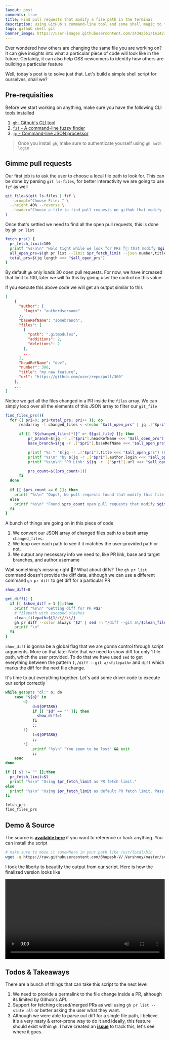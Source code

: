 ```yaml
---
layout: post
comments: true
title: Find pull requests that modify a file path in the terminal
description: Using GitHub's command-line tool and some shell magic to find pull requests that modify a specific filepath right inside your terminal
tags: github shell git
banner_image: https://user-images.githubusercontent.com/34342551/161421468-598f7f1b-24db-4529-8fc1-fa99c1d88413.png
---
```


Ever wondered how others are changing the same file you are working on? It can give insights into what a particular piece of code will look like in the future. Certainly, it can also help OSS newcomers to identify how others are building a particular feature

Well, today's post is to solve just that. Let's build a simple shell script for ourselves, shall we?


## Pre-requisities

Before we start working on anything, make sure you have the following CLI tools installed

1. [`gh`- Github's CLI tool](https://cli.github.com/)
2. [`fzf` - A command-line fuzzy finder](https://github.com/junegunn/fzf#installation)
3. [`jq` - Command-line JSON processor](https://github.com/stedolan/jq/releases)

> Once you install `gh`, make sure to authenticate yourself using `gh auth login`

## Gimme pull requests

Our first job is to ask the user to choose a local file path to look for. This can be done by parsing `git ls-files`, for better interactivity we are going to use `fzf` as well

```bash
git_file=$(git ls-files | fzf \
  --prompt="Choose File: " \
  --height 40% --reverse \
  --header="Choose a file to find pull requests on github that modify it"
)
```

Once that's settled we need to find all the open pull requests, this is done by `gh pr list`

```bash
fetch_prs() {
  pr_fetch_limit=100
  printf "%s\n\n" "Hold tight while we look for PRs ✋👀 that modify $git_file"
  all_open_prs=$(gh pr list --limit $pr_fetch_limit --json number,title,url,files,author,baseRefName,headRefName)
  total_prs=$(jq length <<< "$all_open_prs")
}
```

By default `gh` only loads 30 open pull requests. For now, we have increased that limit to 100, later we will fix this by giving user the control on this value.

If you execute this above code we will get an output similar to this

```json
[
    {
      "author": {
        "login": "authorUsername"
      },
      "baseRefName": "somebranch",
      "files": [
        {
          "path": ".gitmodules",
          "additions": 2,
          "deletions": 2
        },
        ...
      ],
      "headRefName": "dev",
      "number": 300,
      "title": "my new feature",
      "url": "https://github.com/user/repo/pull/300"
    },
    ...
]
```

Notice we get all the files changed in a PR inside the `files` array. We can simply loop over all the elements of this JSON array to filter our `git_file`

```bash
find_files_prs(){
  for (( pri=0; pri<total_prs; pri++ )); do
      readarray -t changed_files < <(echo "$all_open_prs" | jq .["$pri"].files[].path)

      if [[ "${changed_files[*]}" =~ ${git_file} ]]; then
          pr_branch=$(jq -r .["$pri"].headRefName <<< "$all_open_prs")
          base_branch=$(jq -r .["$pri"].baseRefName <<< "$all_open_prs")

          printf "%s " "$(jq -r .["$pri"].title <<< "$all_open_prs") ($pr_branch ➜ $base_branch)"
          printf "%s\n" "by $(jq -r .["$pri"].author.login <<< "$all_open_prs")"
          printf "%s\n\n" "PR Link: $(jq -r .["$pri"].url <<< "$all_open_prs")"

          prs_count=$((prs_count+1))
      fi
  done
  
  if [[ $prs_count == 0 ]]; then
    printf "%s\n" "Oops!, No pull requests found that modify this file path"
  else
    printf "%s\n" "Found $prs_count open pull requests that modify $git_file"
  fi
}
```

A bunch of things are going on in this piece of code
1. We convert our JSON array of changed files path to a bash array `changed_files`.
2. We loop over each path to see if it matches the user-provided path or not.
3. We output any necessary info we need to, like PR link, base and target branches, and author username


Wait something's missing right 🤔? What about diffs? The `gh pr list` command doesn't provide the diff data, although we can use a different command `gh pr diff` to get diff for a particular PR

```bash
show_diff=0

get_diff() {
  if [[ $show_diff = 1 ]];then
    printf "%s\n" "Getting diff for PR #$2"
    # filepath with escaped slashes
    clean_filepath=${1//\//\\/}
    gh pr diff --color always "$2" | sed -n "/diff --git a\/$clean_filepath/d;/diff/q;p"
    printf "\n"
  fi
}
```

`show_diff` is gonna be a global flag that we are gonna control through script arguments. More on that later
Note that we need to show diff for only 1 file path, which the user provided. To do that we have used `sed` to get everything between the pattern `1,/diff --git a/<filepath>` and `diff` which marks the diff for the next file change.


It's time to put everything together. Let's add some driver code to execute our script correctly

```bash
while getopts "dl:" o; do
    case "${o}" in
        d)
            d=${OPTARG}
            if [[ "$d" == "" ]]; then
              show_diff=1
            fi
            ;;
        l)
            l=${OPTARG}
            ;;
        *)
            printf "%s\n" "You seem to be lost" && exit
            ;;
    esac
done

if [[ $l != "" ]];then
  pr_fetch_limit=$l
  printf "%s\n" "Using $pr_fetch_limit as PR fetch limit."
else
  printf "%s\n" "Using $pr_fetch_limit as default PR fetch limit. Pass the -l flag to modify it"
fi

fetch_prs
find_files_prs
```

## Demo & Source

The source is [**available here**](https://github.com/Bhupesh-V/.Varshney/blob/master/scripts/git/git-prs) if you want to reference or hack anything.
You can install the script

```bash
# make sure to move it somewhere in your path like /usr/local/bin
wget -q https://raw.githubusercontent.com/Bhupesh-V/.Varshney/master/scripts/git/git-prs && chmod +x git-prs
```

I took the liberty to beautify the output from our script. Here is how the finalized version looks like

<video width="100%" controls>
  <source src="https://user-images.githubusercontent.com/34342551/161429903-7bd4879e-3f82-4150-b966-5f75a37c0f82.mp4" type="video/mp4">
</video>


## Todos & Takeaways

There are a bunch of things that can take this script to the next level

1. We need to provide a permalink to the file change inside a PR, although its limited by Github's API.
2. Support for fetching closed/merged PRs as well using `gh pr list --state all` or better asking the user what they want.
3. Although we were able to parse out diff for a single file path, I believe it's a very nasty & error-prone way to do it and ideally, this feature should exist within `gh`. I have created an [**issue**](https://github.com/cli/cli/issues/5398) to track this, let's see where it goes.
